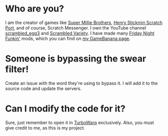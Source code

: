 # Who are you?

I am the creator of games like [Super Millie Brothers](https://turbowarp.org/1103517382?interpolate), [Henry Stickmin Scratch Port](https://turbowarp.org/1112506899), and of course, Scratch Messenger.
I own the YouTube channel [scrambled_egg3](https://www.youtube.com/channel/UCxOkOaKfY7zU7O0pWlxvefA) and [Scrambled Variety](https://www.youtube.com/@ScrambledVariety).
I have made many [Friday Night Funkin'](https://github.com/FunkinCrew/Funkin/) mods, which you can find on [my GameBanana page](https://gamebanana.com/members/3914960).

# Someone is bypassing the swear filter!

Create an issue with the word they're using to bypass it.
I will add it to the source code and update the servers.

# Can I modify the code for it?

Sure, just remember to open it in [TurboWarp](https://turbowarp.org/) exclusively.
Also, you must give credit to me, as this is my project.
